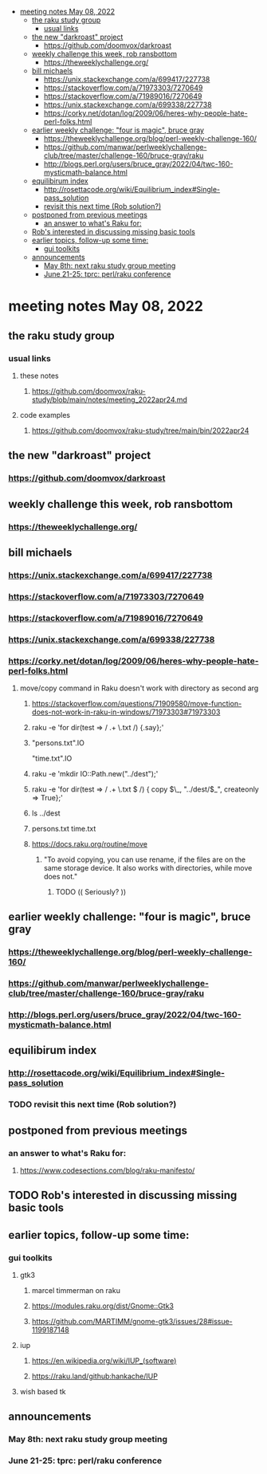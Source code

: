 - [meeting notes May 08, 2022](#org05ad6a1)
  - [the raku study group](#org4e08d67)
    - [usual links](#orgef824d9)
  - [the new "darkroast" project](#orgbefe7c3)
    - [<https://github.com/doomvox/darkroast>](#org89ce0d9)
  - [weekly challenge this week, rob ransbottom](#org86a76b9)
    - [<https://theweeklychallenge.org/>](#org8414eb3)
  - [bill michaels](#org2f2527a)
    - [<https://unix.stackexchange.com/a/699417/227738>](#org60370e4)
    - [<https://stackoverflow.com/a/71973303/7270649>](#org0ed2c5f)
    - [<https://stackoverflow.com/a/71989016/7270649>](#org6766534)
    - [<https://unix.stackexchange.com/a/699338/227738>](#orgd013113)
    - [<https://corky.net/dotan/log/2009/06/heres-why-people-hate-perl-folks.html>](#orga809ef1)
  - [earlier weekly challenge: "four is magic", bruce gray](#org1f3fd93)
    - [<https://theweeklychallenge.org/blog/perl-weekly-challenge-160/>](#org3602b2b)
    - [<https://github.com/manwar/perlweeklychallenge-club/tree/master/challenge-160/bruce-gray/raku>](#orgf195c9d)
    - [<http://blogs.perl.org/users/bruce_gray/2022/04/twc-160-mysticmath-balance.html>](#org191a9f1)
  - [equilibirum index](#org46b3896)
    - [<http://rosettacode.org/wiki/Equilibrium_index#Single-pass_solution>](#org24c2f53)
    - [revisit this next time (Rob solution?)](#orgde7807c)
  - [postponed from previous meetings](#org7b71242)
    - [an answer to what's Raku for:](#org8b0daa0)
  - [Rob's interested in discussing missing basic tools](#org8e87834)
  - [earlier topics, follow-up some time:](#org9dbf1dc)
    - [gui toolkits](#orgc52dc84)
  - [announcements](#org7659e37)
    - [May 8th: next raku study group meeting](#org4111a78)
    - [June 21-25: tprc: perl/raku conference](#org125d269)


<a id="org05ad6a1"></a>

# meeting notes May 08, 2022


<a id="org4e08d67"></a>

## the raku study group


<a id="orgef824d9"></a>

### usual links

1.  these notes

    1.  <https://github.com/doomvox/raku-study/blob/main/notes/meeting_2022apr24.md>

2.  code examples

    1.  <https://github.com/doomvox/raku-study/tree/main/bin/2022apr24>


<a id="orgbefe7c3"></a>

## the new "darkroast" project


<a id="org89ce0d9"></a>

### <https://github.com/doomvox/darkroast>


<a id="org86a76b9"></a>

## weekly challenge this week, rob ransbottom


<a id="org8414eb3"></a>

### <https://theweeklychallenge.org/>


<a id="org2f2527a"></a>

## bill michaels


<a id="org60370e4"></a>

### <https://unix.stackexchange.com/a/699417/227738>


<a id="org0ed2c5f"></a>

### <https://stackoverflow.com/a/71973303/7270649>


<a id="org6766534"></a>

### <https://stackoverflow.com/a/71989016/7270649>


<a id="orgd013113"></a>

### <https://unix.stackexchange.com/a/699338/227738>


<a id="orga809ef1"></a>

### <https://corky.net/dotan/log/2009/06/heres-why-people-hate-perl-folks.html>

1.  move/copy command in Raku doesn't work with directory as second arg

    1.  <https://stackoverflow.com/questions/71909580/move-function-does-not-work-in-raku-in-windows/71973303#71973303>
    
    2.  raku -e 'for dir(test => / .+ \\.txt /) {.say};'
    
    3.  "persons.txt".IO
    
        "time.txt".IO
    
    4.  raku -e 'mkdir IO::Path.new("../dest");'
    
    5.  raku -e 'for dir(test => / .+ \\.txt $ /) { copy $\_, "../dest/$\_", createonly => True};'
    
    6.  ls ../dest
    
    7.  persons.txt time.txt
    
    8.  <https://docs.raku.org/routine/move>
    
        1.  "To avoid copying, you can use rename, if the files are on the same storage device. It also works with directories, while move does not."
        
            1.  TODO (( Seriously? ))


<a id="org1f3fd93"></a>

## earlier weekly challenge: "four is magic", bruce gray


<a id="org3602b2b"></a>

### <https://theweeklychallenge.org/blog/perl-weekly-challenge-160/>


<a id="orgf195c9d"></a>

### <https://github.com/manwar/perlweeklychallenge-club/tree/master/challenge-160/bruce-gray/raku>


<a id="org191a9f1"></a>

### <http://blogs.perl.org/users/bruce_gray/2022/04/twc-160-mysticmath-balance.html>


<a id="org46b3896"></a>

## equilibirum index


<a id="org24c2f53"></a>

### <http://rosettacode.org/wiki/Equilibrium_index#Single-pass_solution>


<a id="orgde7807c"></a>

### TODO revisit this next time (Rob solution?)


<a id="org7b71242"></a>

## postponed from previous meetings


<a id="org8b0daa0"></a>

### an answer to what's Raku for:

1.  <https://www.codesections.com/blog/raku-manifesto/>


<a id="org8e87834"></a>

## TODO Rob's interested in discussing missing basic tools


<a id="org9dbf1dc"></a>

## earlier topics, follow-up some time:


<a id="orgc52dc84"></a>

### gui toolkits

1.  gtk3

    1.  marcel timmerman on raku
    
    2.  <https://modules.raku.org/dist/Gnome::Gtk3>
    
    3.  <https://github.com/MARTIMM/gnome-gtk3/issues/28#issue-1199187148>

2.  iup

    1.  <https://en.wikipedia.org/wiki/IUP_(software)>
    
    2.  <https://raku.land/github:hankache/IUP>

3.  wish based tk


<a id="org7659e37"></a>

## announcements


<a id="org4111a78"></a>

### May 8th: next raku study group meeting


<a id="org125d269"></a>

### June 21-25: tprc: perl/raku conference
